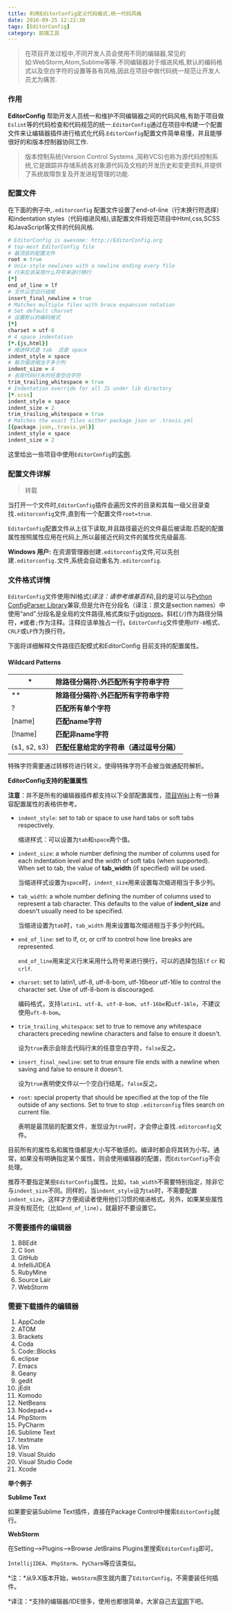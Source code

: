 ```yaml
---
title: 利用EditorConfig定义代码格式,统一代码风格
date: 2016-09-25 12:22:30
tags: [EditorConfig]
category: 前端工具
---
```


> 在项目开发过程中,不同开发人员会使用不同的编辑器,常见的如:WebStorm,Atom,Sublime等等.不同编辑器对于缩进风格,默认的编码格式以及空白字符的设置等各有风格,因此在项目中做代码统一规范让开发人员尤为痛苦.    

### 作用

**EditorConfig** 帮助开发人员统一和维护不同编辑器之间的代码风格,有助于项目做`Eslint`等的代码检查和代码规范的统一.`EditorConfig`通过在项目中构建一个配置文件来让编辑器插件进行格式化代码.`EditorConfig`配置文件简单易懂，并且能够很好的和版本控制器协同工作.     

> 版本控制系统(Version Control Systems ,简称VCS)也称为源代码控制系统,它是跟踪并存储系统各对象源代码及文档的开发历史和变更资料,并提供了系统故障恢复及开发进程管理的功能.    

<!--more-->

### 配置文件     

在下面的例子中,`.editorconfig` 配置文件设置了end-of-line（行末换行符选择）和indentation styles（代码缩进风格),该配置文件将规范项目中Html,css,SCSS和JavaScript等文件的代码风格.

``` ruby
# EditorConfig is awesome: http://EditorConfig.org
# top-most EditorConfig file
# 最顶层的配置文件
root = true
# Unix-style newlines with a newline ending every file
# 行末应该采用什么符号来进行换行
[*]
end_of_line = lf
# 文件以空白行结尾
insert_final_newline = true
# Matches multiple files with brace expansion notation
# Set default charset
# 设置默认的编码格式
[*]
charset = utf-8
# 4 space indentation
[*.{js,html}]
# 缩进样式是 tab  还是 space
indent_style = space
# 每次缩进相当于多少列
indent_size = 4
# 去除代码行末的任意空白字符
trim_trailing_whitespace = true
# Indentation override for all JS under lib directory
[*.scss]
indent_style = space
indent_size = 2
trim_trailing_whitespace = true
# Matches the exact files either package.json or .travis.yml
[{package.json,.travis.yml}]
indent_style = space
indent_size = 2
```    

这里给出一些项目中使用`EditorConfig`的[实例](https://github.com/editorconfig/editorconfig/wiki/Projects-Using-EditorConfig).     

### 配置文件详解    

> 转载

当打开一个文件时,`EditorConfig`插件会遍历文件的目录和其每一级父目录查找`.editorconfig`文件,直到有一个配置文件`root=true`.

`EditorConfig`配置文件从上往下读取,并且路径最近的文件最后被读取.匹配的配置属性按照属性应用在代码上,所以最接近代码文件的属性优先级最高.

**Windows 用户:** 在资源管理器创建`.editorconfig`文件,可以先创建`.editorconfig.`文件,系统会自动重名为`.editorconfig`.

### 文件格式详情

`EditorConfig`文件使用INI格式(*译注：请参考维基百科*),目的是可以与[Python ConfigParser Library](https://docs.python.org/2/library/configparser.html)兼容,但是允许在分段名（译注：原文是section names）中使用“and”.分段名是全局的文件路径,格式类似于[gitignore](http://manpages.ubuntu.com/manpages/intrepid/man5/gitignore.5.html#contenttoc2)。斜杠(`/`)作为路径分隔符，`#`或者`;`作为注释。注释应该单独占一行。`EditorConfig`文件使用`UTF-8`格式、`CRLF`或`LF`作为换行符。

下面将详细解释文件路径匹配模式和EditorConfig 目前支持的配置属性。



#### Wildcard Patterns


| \*	          | **除路径分隔符`\`外匹配所有字符串字符** |
| ------------- |         :-------------           |
| \**           | **除路径分隔符`\`外匹配所有字符串字符** |
| ?             | **匹配所有单个字符**                 |
| [name]        | **匹配name字符**                    |
| [!name]       | **匹配非name字符**                  |
| {s1, s2, s3}  | **匹配任意给定的字符串（通过逗号分隔）** |

特殊字符需要通过转移符进行转义，使得特殊字符不会被当做通配符解析。




**EditorConfig支持的配置属性**

**注意**：并不是所有的编辑器插件都支持以下全部配置属性，[项目Wiki](https://github.com/editorconfig/editorconfig/wiki/EditorConfig-Properties)上有一份兼容配置属性的表格供参考。

- `indent_style`: set to tab or space to use hard tabs or soft tabs respectively.

  缩进样式：可以设置为`tab`和`space`两个值。

- `indent_size`: a whole number defining the number of columns used for each indentation level and the width of soft tabs (when supported). When set to tab, the value of **tab_width** (if specified) will be used.

  当缩进样式设置为`space`时，`indent_size`用来设置每次缩进相当于多少列。

- `tab_width`: a whole number defining the number of columns used to represent a tab character. This defaults to the value of **indent_size** and doesn't usually need to be specified.

  当缩进设置为`tab`时，`tab_width` 用来设置每次缩进相当于多少列代码。

- `end_of_line`: set to lf, cr, or crlf to control how line breaks are represented.

  `end_of_line`用来定义行末采用什么符号来进行换行，可以的选择包括`lf` `cr` 和`crlf`.

- `charset`: set to latin1, utf-8, utf-8-bom, utf-16beor utf-16le to control the character set. Use of utf-8-bom is discouraged.

  编码格式，支持`latin1`、`utf-8`、`utf-8-bom`、`utf-16be`和`utf-16le`，不建议使用`uft-8-bom`。

- `trim_trailing_whitespace`: set to true to remove any whitespace characters preceding newline characters and false to ensure it doesn't.

  设为`true`表示会除去代码行末的任意空白字符，`false`反之。

- `insert_final_newline`: set to true ensure file ends with a newline when saving and false to ensure it doesn't.

  设为`true`表明使文件以一个空白行结尾，`false`反之。

- `root`: special property that should be specified at the top of the file outside of any sections. Set to true to stop `.editorconfig` files search on current file.

  表明是最顶层的配置文件，发现设为`true`时，才会停止查找`.editorconfig`文件。



目前所有的属性名和属性值都是大小写不敏感的。编译时都会将其转为小写。通常，如果没有明确指定某个属性，则会使用编辑器的配置，而`EditorConfig`不会处理。

推荐不要指定某些`EditorConfig`属性。比如，`tab_width`不需要特别指定，除非它与`indent_size`不同。同样的，当`indent_style`设为`tab`时，不需要配置`indent_size`，这样才方便阅读者使用他们习惯的缩进格式。另外，如果某些属性并没有规范化（比如`end_of_line`），就最好不要设置它。

### 不需要插件的编辑器

1. BBEdit
2. C lion
3. GitHub
4. InfelliJIDEA
5. RubyMine
6. Source Lair
7. WebStorm

### 需要下载插件的编辑器

1. AppCode
2. ATOM
3. Brackets
4. Coda
5. Code::Blocks
6. eclipse
7. Emacs
8. Geany
9. gedit
10. jEdit
11. Komodo
12. NetBeans
13. Nodepad++
14. PhpStorm
15. PyCharm
16. Sublime Text
17. textmate
18. Vim
19. Visual Stuido
20. Visual Studio Code
21. Xcode

**举个例子**

**Sublime Text**

如果要安装Sublime Text插件，直接在Package Control中搜索`EditorConfig`就行。

**WebStorm**

在Setting–>Plugins–>Browse JetBrains Plugins里搜索`EditorConfig`即可。

`IntellijIDEA`、`PhpStorm`、`PyCharm`等应该类似。

*注：*从9.X版本开始，`WebStorm`原生就内置了`EditorConfig`，不需要装任何插件。

*译注：*支持的编辑器/IDE很多，使用也都很简单，大家自己去[官网](http://editorconfig.org/#download)下吧。
